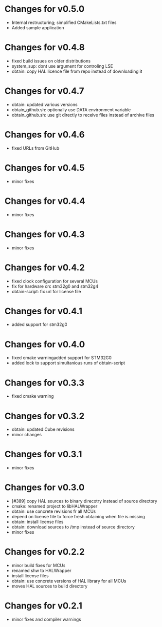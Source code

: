 # Changes for v0.5.0

* Internal restructuring; simplified CMakeLists.txt files
* Added sample application

# Changes for v0.4.8

* fixed build issues on older distributions
* system_sup: dont use argument for controling LSE
* obtain: copy HAL licence file from repo instead of downloading it

# Changes for v0.4.7

* obtain: updated various versions
* obtain_github.sh: optionally use DATA environment variable
* obtain_github.sh: use git directly to receive files instead of archive files

# Changes for v0.4.6

* fixed URLs from GitHub

# Changes for v0.4.5

* minor fixes

# Changes for v0.4.4

* minor fixes

# Changes for v0.4.3

* minor fixes

# Changes for v0.4.2

* fixed clock configuration for several MCUs
* fix for hardware crc stm32g0 and stm32g4
* obtain-script: fix url for license file

# Changes for v0.4.1

* added support for stm32g0

# Changes for v0.4.0

* fixed cmake warningadded support for STM32G0
* added lock to support simultanious runs of obtain-script

# Changes for v0.3.3

* fixed cmake warning

# Changes for v0.3.2

* obtain: updated Cube revisions
* minor changes

# Changes for v0.3.1

* minor fixes

# Changes for v0.3.0

* [#389] copy HAL sources to binary direcotry instead of source directory
* cmake: renamed project to libHALWrapper
* obtain: use concrete revisions fr all MCUs
* depend on license file to force fresh obtaining when file is missing
* obtain: install license files
* obtain: download sources to /tmp instead of source directory
* minor fixes

# Changes for v0.2.2

* minor build fixes for MCUs
* renamed shw to HALWrapper
* install license files
* obtain: use concrete versions of HAL library for all MCUs
* moves HAL sources to build directory

# Changes for v0.2.1

* minor fixes and compiler warnings

